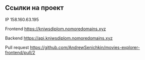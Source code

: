 ## Ссылки на проект

IP 158.160.63.195

Frontend https://kniwsdiplom.nomoredomains.xyz

Backend https://api.kniwsdiplom.nomoredomains.xyz

Pull request https://github.com/AndrewSenichkin/movies-explorer-frontend/pull/2